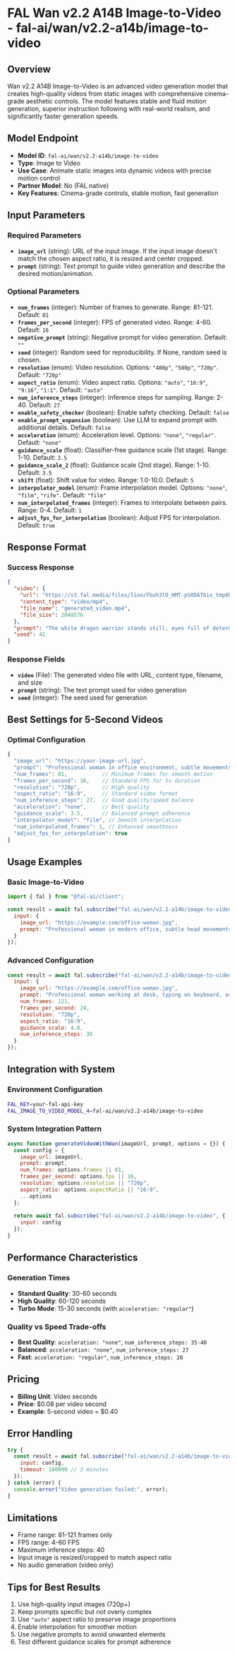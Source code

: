 # FAL Wan v2.2 A14B Image-to-Video - fal-ai/wan/v2.2-a14b/image-to-video

## Overview
Wan v2.2 A14B Image-to-Video is an advanced video generation model that creates high-quality videos from static images with comprehensive cinema-grade aesthetic controls. The model features stable and fluid motion generation, superior instruction following with real-world realism, and significantly faster generation speeds.

## Model Endpoint
- **Model ID**: `fal-ai/wan/v2.2-a14b/image-to-video`
- **Type**: Image to Video
- **Use Case**: Animate static images into dynamic videos with precise motion control
- **Partner Model**: No (FAL native)
- **Key Features**: Cinema-grade controls, stable motion, fast generation

## Input Parameters

### Required Parameters
- **`image_url`** (string): URL of the input image. If the input image doesn't match the chosen aspect ratio, it is resized and center cropped.
- **`prompt`** (string): Text prompt to guide video generation and describe the desired motion/animation.

### Optional Parameters
- **`num_frames`** (integer): Number of frames to generate. Range: 81-121. Default: `81`
- **`frames_per_second`** (integer): FPS of generated video. Range: 4-60. Default: `16`
- **`negative_prompt`** (string): Negative prompt for video generation. Default: `""`
- **`seed`** (integer): Random seed for reproducibility. If None, random seed is chosen.
- **`resolution`** (enum): Video resolution. Options: `"480p"`, `"580p"`, `"720p"`. Default: `"720p"`
- **`aspect_ratio`** (enum): Video aspect ratio. Options: `"auto"`, `"16:9"`, `"9:16"`, `"1:1"`. Default: `"auto"`
- **`num_inference_steps`** (integer): Inference steps for sampling. Range: 2-40. Default: `27`
- **`enable_safety_checker`** (boolean): Enable safety checking. Default: `false`
- **`enable_prompt_expansion`** (boolean): Use LLM to expand prompt with additional details. Default: `false`
- **`acceleration`** (enum): Acceleration level. Options: `"none"`, `"regular"`. Default: `"none"`
- **`guidance_scale`** (float): Classifier-free guidance scale (1st stage). Range: 1-10. Default: `3.5`
- **`guidance_scale_2`** (float): Guidance scale (2nd stage). Range: 1-10. Default: `3.5`
- **`shift`** (float): Shift value for video. Range: 1.0-10.0. Default: `5`
- **`interpolator_model`** (enum): Frame interpolation model. Options: `"none"`, `"film"`, `"rife"`. Default: `"film"`
- **`num_interpolated_frames`** (integer): Frames to interpolate between pairs. Range: 0-4. Default: `1`
- **`adjust_fps_for_interpolation`** (boolean): Adjust FPS for interpolation. Default: `true`

## Response Format

### Success Response
```json
{
  "video": {
    "url": "https://v3.fal.media/files/lion/Fbuh3lO_HMT-pS0DATbio_tmp08c3v477.mp4",
    "content_type": "video/mp4",
    "file_name": "generated_video.mp4",
    "file_size": 2048576
  },
  "prompt": "The white dragon warrior stands still, eyes full of determination and strength...",
  "seed": 42
}
```

### Response Fields
- **`video`** (File): The generated video file with URL, content type, filename, and size
- **`prompt`** (string): The text prompt used for video generation
- **`seed`** (integer): The seed used for generation

## Best Settings for 5-Second Videos

### Optimal Configuration
```javascript
{
  "image_url": "https://your-image-url.jpg",
  "prompt": "Professional woman in office environment, subtle movements, facing camera",
  "num_frames": 81,           // Minimum frames for smooth motion
  "frames_per_second": 16,    // Standard FPS for 5s duration
  "resolution": "720p",       // High quality
  "aspect_ratio": "16:9",     // Standard video format
  "num_inference_steps": 27,  // Good quality/speed balance
  "acceleration": "none",     // Best quality
  "guidance_scale": 3.5,      // Balanced prompt adherence
  "interpolator_model": "film", // Smooth interpolation
  "num_interpolated_frames": 1, // Enhanced smoothness
  "adjust_fps_for_interpolation": true
}
```

## Usage Examples

### Basic Image-to-Video
```javascript
import { fal } from "@fal-ai/client";

const result = await fal.subscribe("fal-ai/wan/v2.2-a14b/image-to-video", {
  input: {
    image_url: "https://example.com/office-woman.jpg",
    prompt: "Professional woman in modern office, subtle head movements, maintaining eye contact with camera"
  }
});
```

### Advanced Configuration
```javascript
const result = await fal.subscribe("fal-ai/wan/v2.2-a14b/image-to-video", {
  input: {
    image_url: "https://example.com/office-woman.jpg",
    prompt: "Professional woman working at desk, typing on keyboard, occasional glances at camera",
    num_frames: 121,
    frames_per_second: 24,
    resolution: "720p",
    aspect_ratio: "16:9",
    guidance_scale: 4.0,
    num_inference_steps: 35
  }
});
```

## Integration with System

### Environment Configuration
```bash
FAL_KEY=your-fal-api-key
FAL_IMAGE_TO_VIDEO_MODEL_4=fal-ai/wan/v2.2-a14b/image-to-video
```

### System Integration Pattern
```javascript
async function generateVideoWithWan(imageUrl, prompt, options = {}) {
  const config = {
    image_url: imageUrl,
    prompt: prompt,
    num_frames: options.frames || 81,
    frames_per_second: options.fps || 16,
    resolution: options.resolution || "720p",
    aspect_ratio: options.aspectRatio || "16:9",
    ...options
  };
  
  return await fal.subscribe("fal-ai/wan/v2.2-a14b/image-to-video", {
    input: config
  });
}
```

## Performance Characteristics

### Generation Times
- **Standard Quality**: 30-60 seconds
- **High Quality**: 60-120 seconds
- **Turbo Mode**: 15-30 seconds (with `acceleration: "regular"`)

### Quality vs Speed Trade-offs
- **Best Quality**: `acceleration: "none"`, `num_inference_steps: 35-40`
- **Balanced**: `acceleration: "none"`, `num_inference_steps: 27`
- **Fast**: `acceleration: "regular"`, `num_inference_steps: 20`

## Pricing
- **Billing Unit**: Video seconds
- **Price**: $0.08 per video second
- **Example**: 5-second video = $0.40

## Error Handling
```javascript
try {
  const result = await fal.subscribe("fal-ai/wan/v2.2-a14b/image-to-video", {
    input: config,
    timeout: 180000 // 3 minutes
  });
} catch (error) {
  console.error("Video generation failed:", error);
}
```

## Limitations
- Frame range: 81-121 frames only
- FPS range: 4-60 FPS
- Maximum inference steps: 40
- Input image is resized/cropped to match aspect ratio
- No audio generation (video only)

## Tips for Best Results
1. Use high-quality input images (720p+)
2. Keep prompts specific but not overly complex
3. Use `"auto"` aspect ratio to preserve image proportions
4. Enable interpolation for smoother motion
5. Use negative prompts to avoid unwanted elements
6. Test different guidance scales for prompt adherence
